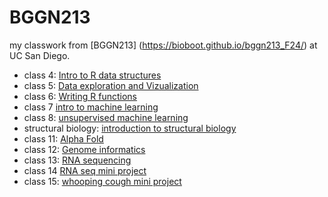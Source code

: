 # BGGN213
my classwork from [BGGN213] (https://bioboot.github.io/bggn213_F24/) at UC San Diego.

- class 4: [Intro to R data structures](https://github.com/hlewack/bggn213_github/blob/main/class%204/lab4r_report.R)
- class 5: [Data exploration and Vizualization](https://github.com/hlewack/bggn213_github/blob/main/class05.qmd)
- class 6: [Writing R functions](https://github.com/hlewack/bggn213_github/blob/main/class06.qmd)
- class 7 [intro to machine learning](https://github.com/hlewack/bggn213_github/blob/main/class7introtomachinelearning.qmd)
- class 8: [unsupervised machine learning](https://github.com/hlewack/bggn213_github/blob/main/class%208/class8_unsupervisedmachinelearning.qmd)
- structural biology: [introduction to structural biology](https://github.com/hlewack/bggn213_github/blob/main/structural_bioinformaticspt1_files/structural_bioinformaticspt1.qmd)
- class 11: [Alpha Fold](https://github.com/hlewack/bggn213_github/blob/main/class11.qmd)
- class 12: [Genome informatics](https://github.com/hlewack/bggn213_github/blob/main/class12.qmd)
- class 13: [RNA sequencing](https://github.com/hlewack/bggn213_github/blob/main/class13RNAseq.qmd)
- class 14 [RNA seq mini project](https://github.com/hlewack/bggn213_github/blob/main/Class14.qmd)
- class 15: [whooping cough mini project](https://github.com/hlewack/bggn213_github/blob/main/class15.qmd)
